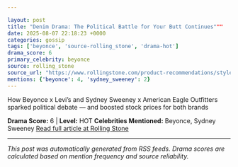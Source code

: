 ```yaml
---

layout: post
title: "Denim Drama: The Political Battle for Your Butt Continues"""
date: 2025-08-07 22:18:23 +0000
categories: gossip
tags: ['beyonce', 'source-rolling_stone', 'drama-hot']
drama_score: 6
primary_celebrity: beyonce
source: rolling_stone
source_url: "https://www.rollingstone.com/product-recommendations/style/beyonce-levis-sydney-sweeney-american-eagle-controversy-1235403196/"""
mentions: {'beyonce': 4, 'sydney_sweeney': 2}
---
```


How Beyonce x Levi’s and Sydney Sweeney x American Eagle Outfitters sparked political debate — and boosted stock prices for both brands

**Drama Score:** 6 | **Level:** HOT **Celebrities Mentioned:** Beyonce, Sydney Sweeney [Read full article at Rolling Stone](https://www.rollingstone.com/product-recommendations/style/beyonce-levis-sydney-sweeney-american-eagle-controversy-1235403196/)

---

*This post was automatically generated from RSS feeds. Drama scores are calculated based on mention frequency and source reliability.*